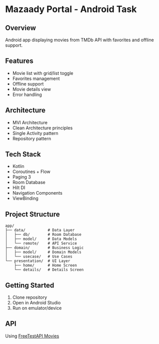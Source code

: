 # Mazaady Portal - Android Task

## Overview
Android app displaying movies from TMDb API with favorites and offline support.

## Features
- Movie list with grid/list toggle
- Favorites management
- Offline support
- Movie details view
- Error handling

## Architecture
- MVI Architecture
- Clean Architecture principles
- Single Activity pattern
- Repository pattern

## Tech Stack
- Kotlin
- Coroutines + Flow
- Paging 3
- Room Database
- Hilt DI
- Navigation Components
- ViewBinding

## Project Structure
```
app/
├── data/          # Data Layer
│   ├── db/        # Room Database
│   ├── model/     # Data Models
│   └── remote/    # API Service
├── domain/        # Business Logic
│   ├── model/     # Domain Models
│   └── usecase/   # Use Cases
└── presentation/  # UI Layer
    ├── home/      # Home Screen
    └── details/   # Details Screen
```

## Getting Started
1. Clone repository
2. Open in Android Studio
3. Run on emulator/device

## API
Using [FreeTestAPI Movies](https://www.freetestapi.com/apis/movies)


